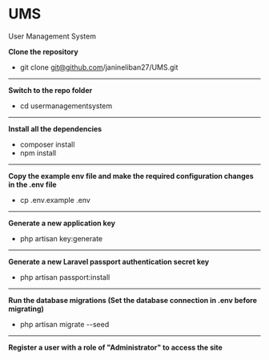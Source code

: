 # UMS
User Management System

<b>Clone the repository</b><br>
  * git clone git@github.com/janineliban27/UMS.git
<hr>

<b>Switch to the repo folder</b><br>
  * cd usermanagementsystem
<hr>

<b>Install all the dependencies</b><br>
  * composer install
  * npm install
<hr>

<b>Copy the example env file and make the required configuration changes in the .env file</b><br>
  * cp .env.example .env
<hr>

<b>Generate a new application key</b><br>
  * php artisan key:generate
<hr>

<b>Generate a new Laravel passport authentication secret key</b><br>
  * php artisan passport:install
<hr>

<b>Run the database migrations (Set the database connection in .env before migrating)</b><br>
  * php artisan migrate --seed
<hr>

<b>Register a user with a role of "Administrator" to access the site</b>
  
